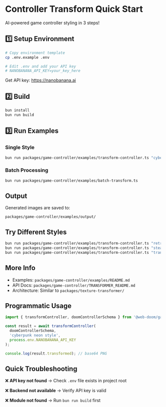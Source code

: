 # Controller Transform Quick Start

AI-powered game controller styling in 3 steps!

## 1️⃣ Setup Environment

```bash
# Copy environment template
cp .env.example .env

# Edit .env and add your API key
# NANOBANANA_API_KEY=your_key_here
```

Get API key: https://nanobanana.ai

## 2️⃣ Build

```bash
bun install
bun run build
```

## 3️⃣ Run Examples

### Single Style
```bash
bun run packages/game-controller/examples/transform-controller.ts "cyberpunk neon"
```

### Batch Processing
```bash
bun run packages/game-controller/examples/batch-transform.ts
```

## Output

Generated images are saved to:
```
packages/game-controller/examples/output/
```

## Try Different Styles

```bash
bun run packages/game-controller/examples/transform-controller.ts "retro arcade"
bun run packages/game-controller/examples/transform-controller.ts "steampunk brass"
bun run packages/game-controller/examples/transform-controller.ts "transparent glass RGB"
```

## More Info

- Examples: `packages/game-controller/examples/README.md`
- API Docs: `packages/game-controller/TRANSFORMER_README.md`
- Architecture: Similar to `packages/texture-transformer/`

## Programmatic Usage

```typescript
import { transformController, doomControllerSchema } from '@web-doom/game-controller';

const result = await transformController(
  doomControllerSchema,
  'cyberpunk neon style',
  process.env.NANOBANANA_API_KEY
);

console.log(result.transformed); // base64 PNG
```

## Quick Troubleshooting

❌ **API key not found**
→ Check `.env` file exists in project root

❌ **Backend not available**
→ Verify API key is valid

❌ **Module not found**
→ Run `bun run build` first
